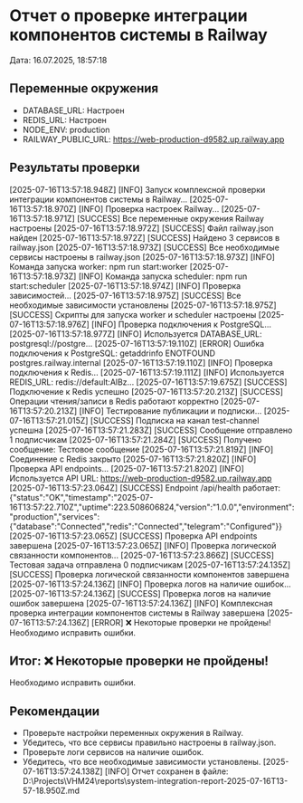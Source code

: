 # Отчет о проверке интеграции компонентов системы в Railway
Дата: 16.07.2025, 18:57:18

## Переменные окружения
- DATABASE_URL: Настроен
- REDIS_URL: Настроен
- NODE_ENV: production
- RAILWAY_PUBLIC_URL: https://web-production-d9582.up.railway.app

## Результаты проверки
[2025-07-16T13:57:18.948Z] [INFO] Запуск комплексной проверки интеграции компонентов системы в Railway...
[2025-07-16T13:57:18.970Z] [INFO] Проверка настроек Railway...
[2025-07-16T13:57:18.971Z] [SUCCESS] Все переменные окружения Railway настроены
[2025-07-16T13:57:18.972Z] [SUCCESS] Файл railway.json найден
[2025-07-16T13:57:18.972Z] [SUCCESS] Найдено 3 сервисов в railway.json
[2025-07-16T13:57:18.973Z] [SUCCESS] Все необходимые сервисы настроены в railway.json
[2025-07-16T13:57:18.973Z] [INFO] Команда запуска worker: npm run start:worker
[2025-07-16T13:57:18.973Z] [INFO] Команда запуска scheduler: npm run start:scheduler
[2025-07-16T13:57:18.974Z] [INFO] Проверка зависимостей...
[2025-07-16T13:57:18.975Z] [SUCCESS] Все необходимые зависимости установлены
[2025-07-16T13:57:18.975Z] [SUCCESS] Скрипты для запуска worker и scheduler настроены
[2025-07-16T13:57:18.976Z] [INFO] Проверка подключения к PostgreSQL...
[2025-07-16T13:57:18.977Z] [INFO] Используется DATABASE_URL: postgresql://postgre...
[2025-07-16T13:57:19.110Z] [ERROR] Ошибка подключения к PostgreSQL: getaddrinfo ENOTFOUND postgres.railway.internal
[2025-07-16T13:57:19.110Z] [INFO] Проверка подключения к Redis...
[2025-07-16T13:57:19.111Z] [INFO] Используется REDIS_URL: redis://default:AlBz...
[2025-07-16T13:57:19.675Z] [SUCCESS] Подключение к Redis успешно
[2025-07-16T13:57:20.213Z] [SUCCESS] Операции чтения/записи в Redis работают корректно
[2025-07-16T13:57:20.213Z] [INFO] Тестирование публикации и подписки...
[2025-07-16T13:57:21.015Z] [SUCCESS] Подписка на канал test-channel успешна
[2025-07-16T13:57:21.283Z] [SUCCESS] Сообщение отправлено 1 подписчикам
[2025-07-16T13:57:21.284Z] [SUCCESS] Получено сообщение: Тестовое сообщение
[2025-07-16T13:57:21.819Z] [INFO] Соединение с Redis закрыто
[2025-07-16T13:57:21.820Z] [INFO] Проверка API endpoints...
[2025-07-16T13:57:21.820Z] [INFO] Используется API URL: https://web-production-d9582.up.railway.app
[2025-07-16T13:57:23.064Z] [SUCCESS] Endpoint /api/health работает: {"status":"OK","timestamp":"2025-07-16T13:57:22.710Z","uptime":223.508606824,"version":"1.0.0","environment":"production","services":{"database":"Connected","redis":"Connected","telegram":"Configured"}}
[2025-07-16T13:57:23.065Z] [SUCCESS] Проверка API endpoints завершена
[2025-07-16T13:57:23.065Z] [INFO] Проверка логической связанности компонентов...
[2025-07-16T13:57:23.866Z] [SUCCESS] Тестовая задача отправлена 0 подписчикам
[2025-07-16T13:57:24.135Z] [SUCCESS] Проверка логической связанности компонентов завершена
[2025-07-16T13:57:24.136Z] [INFO] Проверка логов на наличие ошибок...
[2025-07-16T13:57:24.136Z] [SUCCESS] Проверка логов на наличие ошибок завершена
[2025-07-16T13:57:24.136Z] [INFO] Комплексная проверка интеграции компонентов системы в Railway завершена
[2025-07-16T13:57:24.136Z] [ERROR] ❌ Некоторые проверки не пройдены! Необходимо исправить ошибки.

## Итог: ❌ Некоторые проверки не пройдены!
Необходимо исправить ошибки.

## Рекомендации
- Проверьте настройки переменных окружения в Railway.
- Убедитесь, что все сервисы правильно настроены в railway.json.
- Проверьте логи сервисов на наличие ошибок.
- Убедитесь, что все необходимые зависимости установлены.
[2025-07-16T13:57:24.138Z] [INFO] Отчет сохранен в файле: D:\Projects\VHM24\reports\system-integration-report-2025-07-16T13-57-18.950Z.md
